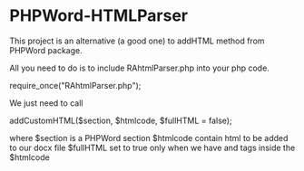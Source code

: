 # PHPWord-HTMLParser
This project is an alternative (a good one) to addHTML method from PHPWord package.

All you need to do is to include RAhtmlParser.php into your php code.

require_once("RAhtmlParser.php");

We just need to call

addCustomHTML($section, $htmlcode, $fullHTML = false);

where
    $section is a PHPWord section
    $htmlcode contain html to be added to our docx file
    $fullHTML set to true only when we have <html> and <body> tags inside the $htmlcode
